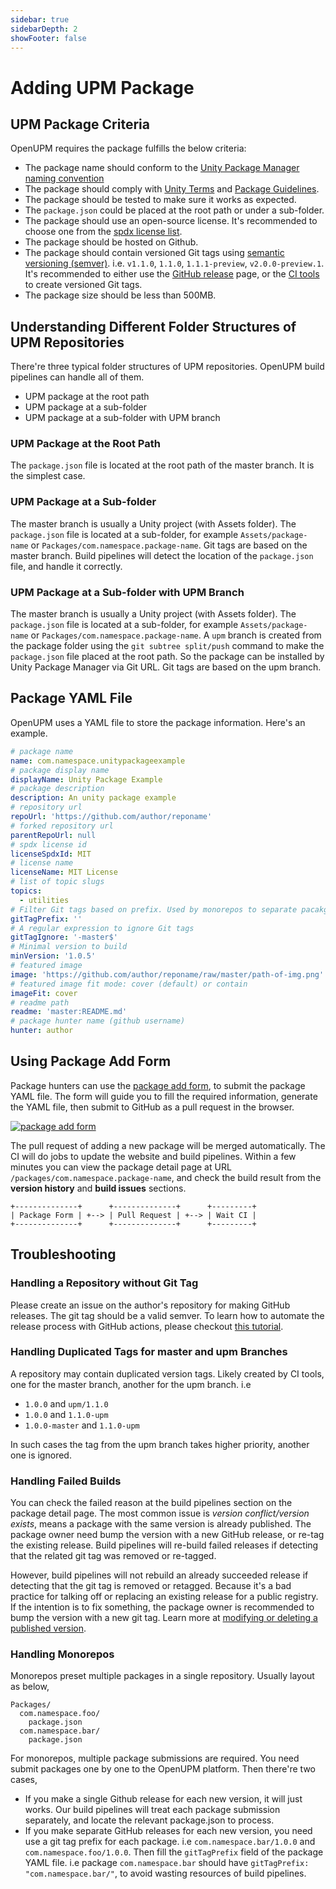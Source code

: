 ```yaml
---
sidebar: true
sidebarDepth: 2
showFooter: false
---
```

# Adding UPM Package

## UPM Package Criteria

OpenUPM requires the package fulfills the below criteria:
- The package name should conform to the [Unity Package Manager naming convention](https://docs.unity3d.com/Manual/cus-naming.html)
- The package should comply with [Unity Terms](https://unity3d.com/legal/terms-of-service/software) and [Package Guidelines](https://unity3d.com/legal/terms-of-service/software/package-guidelines).
- The package should be tested to make sure it works as expected.
- The `package.json` could be placed at the root path or under a sub-folder.
- The package should use an open-source license. It's recommended to choose one from the [spdx license list](https://spdx.org/licenses/).
- The package should be hosted on Github.
- The package should contain versioned Git tags using [semantic versioning (semver)](https://semver.org/). i.e. `v1.1.0`, `1.1.0`, `1.1.1-preview`, `v2.0.0-preview.1`. It's recommended to either use the [GitHub release](https://help.github.com/en/github/administering-a-repository/creating-releases) page, or the [CI tools](https://medium.com/openupm/how-to-maintain-upm-package-part-2-f352fbf5f87c) to create versioned Git tags.
- The package size should be less than 500MB.

## Understanding Different Folder Structures of UPM Repositories

There're three typical folder structures of UPM repositories. OpenUPM build pipelines can handle all of them.

- UPM package at the root path
- UPM package at a sub-folder
- UPM package at a sub-folder with UPM branch

### UPM Package at the Root Path

The `package.json` file is located at the root path of the master branch. It is the simplest case.

### UPM Package at a Sub-folder

The master branch is usually a Unity project (with Assets folder). The `package.json` file is located at a sub-folder, for example `Assets/package-name` or `Packages/com.namespace.package-name`. Git tags are based on the master branch. Build pipelines will detect the location of the `package.json` file, and handle it correctly.

### UPM Package at a Sub-folder with UPM Branch

The master branch is usually a Unity project (with Assets folder). The `package.json` file is located at a sub-folder, for example `Assets/package-name` or `Packages/com.namespace.package-name`. A `upm` branch is created from the package folder using the `git subtree split/push` command to make the `package.json` file placed at the root path. So the package can be installed by Unity Package Manager via Git URL. Git tags are based on the upm branch.

## Package YAML File

OpenUPM uses a YAML file to store the package information. Here's an example.

```yaml
# package name
name: com.namespace.unitypackageexample
# package display name
displayName: Unity Package Example
# package description
description: An unity package example
# repository url
repoUrl: 'https://github.com/author/reponame'
# forked repository url
parentRepoUrl: null
# spdx license id
licenseSpdxId: MIT
# license name
licenseName: MIT License
# list of topic slugs
topics:
  - utilities
# Filter Git tags based on prefix. Used by monorepos to separate pacakges
gitTagPrefix: ''
# A regular expression to ignore Git tags
gitTagIgnore: '-master$'
# Minimal version to build
minVersion: '1.0.5'
# featured image
image: 'https://github.com/author/reponame/raw/master/path-of-img.png'
# featured image fit mode: cover (default) or contain
imageFit: cover
# readme path
readme: 'master:README.md'
# package hunter name (github username)
hunter: author
```

## Using Package Add Form

Package hunters can use the [package add form](/packages/add/), to submit the package YAML file. The form will guide you to fill the required information, generate the YAML file, then submit to GitHub as a pull request in the browser.

[![package add form](./images/package-add-form.png)](/packages/add/)

The pull request of adding a new package will be merged automatically. The CI will do jobs to update the website and build pipelines. Within a few minutes you can view the package detail page at URL `/packages/com.namespace.package-name`, and check the build result from the **version history** and **build issues** sections.

```
+--------------+      +--------------+      +---------+
| Package Form | +--> | Pull Request | +--> | Wait CI |
+--------------+      +--------------+      +---------+
```

## Troubleshooting

### Handling a Repository without Git Tag

Please create an issue on the author's repository for making GitHub releases. The git tag should be a valid semver. To learn how to automate the release process with GitHub actions, please checkout [this tutorial](https://medium.com/openupm/how-to-maintain-upm-package-part-2-f352fbf5f87c).

### Handling Duplicated Tags for master and upm Branches

A repository may contain duplicated version tags. Likely created by CI tools, one for the master branch, another for the upm branch. i.e

- `1.0.0` and `upm/1.1.0`
- `1.0.0` and `1.1.0-upm`
- `1.0.0-master` and `1.1.0-upm`

In such cases the tag from the upm branch takes higher priority, another one is ignored.

### Handling Failed Builds

You can check the failed reason at the build pipelines section on the package detail page. The most common issue is *version conflict/version exists*, means a package with the same version is already published. The package owner need bump the version with a new GitHub release, or re-tag the existing release. Build pipelines will re-build failed releases if detecting that the related git tag was removed or re-tagged.

However, build pipelines will not rebuild an already succeeded release if detecting that the git tag is removed or retagged. Because it's a bad practice for talking off or replacing an existing release for a public registry. If the intention is to fix something, the package owner is recommended to bump the version with a new git tag. Learn more at [modifying or deleting a published version](modifying-upm-package.md#modifying-or-deleting-a-published-version).

### Handling Monorepos

Monorepos preset multiple packages in a single repository. Usually layout as below,

```
Packages/
  com.namespace.foo/
    package.json
  com.namespace.bar/
    package.json
```

For monorepos, multiple package submissions are required. You need submit packages one by one to the OpenUPM platform. Then there're two cases,
- If you make a single Github release for each new version, it will just works. Our build pipelines will treat each package submission separately, and locate the relevant package.json to process.
- If you make separate GitHub releases for each new version, you need use a git tag prefix for each package. i.e `com.namespace.bar/1.0.0` and `com.namespace.foo/1.0.0`. Then fill the `gitTagPrefix` field of the package YAML file. i.e package `com.namespace.bar` should have `gitTagPrefix: "com.namespace.bar/"`, to avoid wasting resources of build pipelines.
